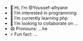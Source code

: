 - 👋 Hi, I’m @Youssef-alhyane
- 👀 I’m interested in programming 
- 🌱 I’m currently learning php 
- 💞️ I’m looking to collaborate on ...
- 😄 Pronouns: ...he
- ⚡ Fun fact: ...

<!---
Youssef-alhyane/Youssef-alhyane is a ✨ special ✨ repository because its `README.md` (this file) appears on your GitHub profile.
You can click the Preview link to take a look at your changes.
--->
